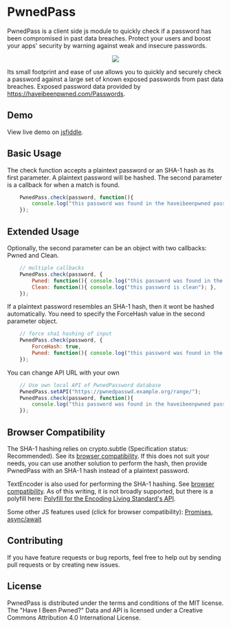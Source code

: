 # PwnedPass
PwnedPass is a client side js module to quickly check if a password has been compromised in past data breaches. Protect your users and boost your apps' security by warning against weak and insecure passwords.

<p align="center"> <img src="https://github.com/jpxor/pwnedpass/blob/master/images/sample.png"> </p>

Its small footprint and ease of use allows you to quickly and securely check a password against a large set of known exposed passwords from past data breaches. Exposed password data provided by https://haveibeenpwned.com/Passwords. 

## Demo
View live demo on [jsfiddle](https://jsfiddle.net/jpxor/edpg1dxc/10/).

## Basic Usage
The check function accepts a plaintext password or an SHA-1 hash as its first parameter. A plaintext password will be hashed.
The second parameter is a callback for when a match is found. 
```javascript
    PwnedPass.check(password, function(){
        console.log("this password was found in the haveibeenpwned password data");
    });
```
## Extended Usage
Optionally, the second parameter can be an object with two callbacks: Pwned and Clean. 
```javascript
    // multiple callbacks
    PwnedPass.check(password, {
        Pwned: function(){ console.log("this password was found in the haveibeenpwned password data"); },
        Clean: function(){ console.log("this password is clean"); },
    });
```
If a plaintext password resembles an SHA-1 hash, then it wont be hashed automatically. You need to specify the ForceHash value in the second parameter object. 
```javascript
    // force sha1 hashing of input
    PwnedPass.check(password, {
        ForceHash: true,
        Pwned: function(){ console.log("this password was found in the haveibeenpwned password data"); },
    });
```

You can change API URL with your own
```javascript
    // Use own local API of PwnedPassword database 
    PwnedPass.setAPI("https://pwnedpasswd.example.org/range/");
    PwnedPass.check(password, function(){
        console.log("this password was found in the haveibeenpwned password data");
    });
```

## Browser Compatibility
The SHA-1 hashing relies on crypto.subtle (Specification status: Recommended). See its [browser compatibility](https://developer.mozilla.org/en-US/docs/Web/API/Crypto/subtle#Browser_compatibility). If this does not suit your needs, you can 
use another solution to perform the hash, then provide PwnedPass with an SHA-1 hash instead of a plaintext password.

TextEncoder is also used for performing the SHA-1 hashing. See [browser compatibility](https://developer.mozilla.org/en-US/docs/Web/API/TextEncoder/TextEncoder#Browser_compatibility). As of this writing, it is not broadly supported, but there is a polyfill here: [Polyfill for the Encoding Living Standard's API](https://github.com/inexorabletash/text-encoding).

Some other JS features used (click for browser compatibility): [Promises](https://developer.mozilla.org/en-US/docs/Web/JavaScript/Reference/Global_Objects/Promise#Browser_compatibility),   [async/await](https://developer.mozilla.org/en-US/docs/Web/JavaScript/Reference/Operators/async_function#Browser_compatibility)

## Contributing
If you have feature requests or bug reports, feel free to help out by sending pull requests or by creating new issues.

## License
PwnedPass is distributed under the terms and conditions of the MIT license. 
The "Have I Been Pwned?" Data and API is licensed under a Creative Commons Attribution 4.0 International License.
